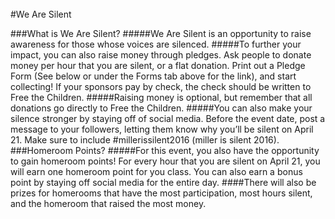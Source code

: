 <br/>
#We Are Silent

###What is We Are Silent?
#####We Are Silent is an opportunity to raise awareness for those whose voices are silenced. 
#####To further your impact, you can also raise money through pledges. Ask people to donate money per hour that you are silent, or a flat donation. Print out a Pledge Form (See below or under the Forms tab above for the link), and start collecting! If your sponsors pay by check, the check should be written to Free the Children. 
#####Raising money is optional, but remember that all donations go directly to Free the Children. 
#####You can also make your silence stronger by staying off of social media. Before the event date, post a message to your followers, letting them know why you’ll be silent on April 21. Make sure to include #millerissilent2016 (miller is silent 2016).
<br/>
###Homeroom Points?
#####For this event, you also have the opportunity to gain homeroom points! For every hour that you are silent on April 21, you will earn one homeroom point for you class. You can also earn a bonus point by staying off social media for the entire day.
####There will also be prizes for homerooms that have the most participation, most hours silent, and the homeroom that raised the most money.
